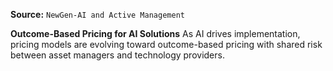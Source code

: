 **Source:** `NewGen-AI and Active Management`

**Outcome-Based Pricing for AI Solutions**
As AI drives implementation, pricing models are evolving toward outcome-based pricing with shared risk between asset managers and technology providers.
